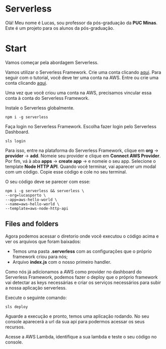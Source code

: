 
# Serverless

Olá! Meu nome é Lucas, sou professor da pós-graduação da **PUC Minas**. Este é um projeto para os alunos da pós-graduação.

# Start

Vamos começar pela abordagem Serverless.

Vamos utilizar o Serverless Framework. Crie uma conta clicando [aqui](https://app.serverless.com/).
Para seguir com o tutorial, você deve ter uma conta na AWS. Entre ou crie uma conta clicando [aqui](https://portal.aws.amazon.com/billing/signup?nc2=h_ct&src=header_signup&redirect_url=https://aws.amazon.com/registration-confirmation&language=pt_br#/start/email).

Uma vez que você criou uma conta na AWS, precisamos vincular essa conta à conta do Serverless Framework.

Instale o Serverless globalmente.
```
npm i -g serverless
```

Faça login no Serverless Framework. Escolha fazer login pelo Serverless Dashboard.
```
sls login
```

Para isso, entre na plataforma do Serverless Framework, clique em **org** -> **provider** -> **add**. Nomeie seu provider e clique em **Connect AWS Provider**. Por fim, vá à aba **apps** -> **create app** -> e nomeie o seu app. Selecione o template **Node HTTP API**. Quando você terminar, vai aparecer um modal com um código. Copie esse código e cole no seu terminal.

O seu código deve se parecer com esse:

```
npm i -g serverless && serverless \
--org=lucasporto \
--app=aws-hello-world \
--name=aws-hello-world \
--template=aws-node-http-api
```

## Files and folders

Agora podemos acessar o diretorio onde você executou o código acima e ver os arquivos que foram baixados:
- Temos uma pasta **.serverless** com as configurações que o próprio framework criou para nós;
- Arquivo **index.js** com o nosso primeiro handler.

Como nós já adicionamos a AWS como provider no dashboard do Serverless Framework, podemos fazer o deploy que o próprio framework vai detectar as keys necessárias e criar os serviços necessários para subir a nossa aplicação serverless.

Execute o seguinte comando:
```
sls deploy
```

Aguarde a execução e pronto, temos uma aplicação rodando. No seu console aparecerá a url da sua api para podermos acessar os seus recursos.

Acesse a AWS Lambda, identifique a sua lambda e teste o seu código no console.

  

